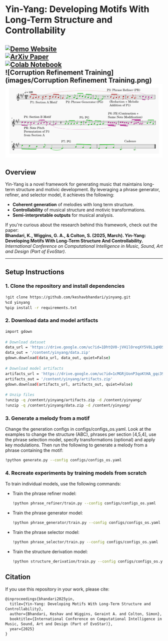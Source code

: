 # Yin-Yang: Developing Motifs With Long-Term Structure and Controllability

[![Demo Website](#)](https://your-demo-link.com)  
[![ArXiv Paper](#)](https://arxiv.org/abs/your-paper-id)  
[![Colab Notebook](#)](https://colab.research.google.com/drive/1qsS9pX4grGVVLk4N5W19DZRk9j2ftLN9#scrollTo=byBfZDvFZ5cJ)  
![Corruption Refinement Training](images/Corruption Refinement Training.png)
![Generation Framework](images/YY_Generation_Framework.png)
---

## Overview

Yin-Yang is a novel framework for generating music that maintains long-term structure and motivic development. By leveraging a phrase generator, refiner, and selector model, it achieves the following:

- **Coherent generation** of melodies with long term structure.
- **Controllability** of musical structure and motivic transformations.
- **Semi-interpretable outputs** for musical analysis.

If you're curious about the research behind this framework, check out the paper:  
**Bhandari, K., Wiggins, G. A., & Colton, S. (2025, March). Yin-Yang: Developing Motifs With Long-Term Structure And Controllability.**  
*International Conference on Computational Intelligence in Music, Sound, Art and Design (Part of EvoStar)*.  

---

## Setup Instructions

### 1. Clone the repository and install dependencies
```bash
!git clone https://github.com/keshavbhandari/yinyang.git
%cd yinyang
%pip install -r requirements.txt
```

### 2. Download data and model artifacts
```bash
import gdown

# Download dataset
data_url = 'https://drive.google.com/uc?id=1DhtQV0-jVH1lOreqXY5V8L1qHOSO5PwZ'
data_out = '/content/yinyang/data.zip'
gdown.download(data_url, data_out, quiet=False)

# Download model artifacts
artifacts_url = 'https://drive.google.com/uc?id=1cMGRjUonP3qoKtHA_gqc39GZA4O_zdbh'
artifacts_out = '/content/yinyang/artifacts.zip'
gdown.download(artifacts_url, artifacts_out, quiet=False)

# Unzip files
!unzip -q /content/yinyang/artifacts.zip -d /content/yinyang/
!unzip -q /content/yinyang/data.zip -d /content/yinyang/
```

### 3. Generate a melody from a motif
Change the generation configs in configs/configs_os.yaml. Look at the examples to change the structure (ABC), phrases per section [4,5,4], use the phrase selection model, specify transformations (optional) and apply key modulations. Then run the following to generate a melody from a phrase containing the motif:

```bash
!python generate.py --config configs/configs_os.yaml
```

### 4. Recreate experiments by training models from scratch
To train individual models, use the following commands:

- Train the phrase refiner model:
  ```bash
  !python phrase_refiner/train.py --config configs/configs_os.yaml
  ```
- Train the phrase generator model:
  ```bash
  !python phrase_generator/train.py --config configs/configs_os.yaml
  ```
- Train the phrase selector model:
  ```bash
  !python phrase_selector/train.py --config configs/configs_os.yaml
  ```
- Train the structure derivation model:
  ```bash
  !python structure_derivation/train.py --config configs/configs_os.yaml
  ```

## Citation

If you use this repository in your work, please cite:

```plaintext
@inproceedings{bhandari2025yin,
  title={Yin-Yang: Developing Motifs With Long-Term Structure and Controllability},
  author={Bhandari, Keshav and Wiggins, Geraint A. and Colton, Simon},
  booktitle={International Conference on Computational Intelligence in Music, Sound, Art and Design (Part of EvoStar)},
  year={2025}
}
